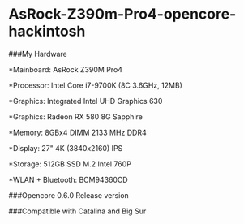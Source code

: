 # AsRock-Z390m-Pro4-opencore-hackintosh

###My Hardware

*Mainboard: AsRock Z390M Pro4

*Processor: Intel Core i7-9700K (8C 3.6GHz, 12MB)

*Graphics: Integrated Intel UHD Graphics 630

*Graphics: Radeon RX 580 8G Sapphire

*Memory: 8GBx4 DIMM 2133 MHz DDR4

*Display: 27" 4K (3840x2160) IPS

*Storage: 512GB SSD M.2 Intel 760P

*WLAN + Bluetooth: BCM94360CD

###Opencore 0.6.0 Release version

###Compatible with Catalina and Big Sur
